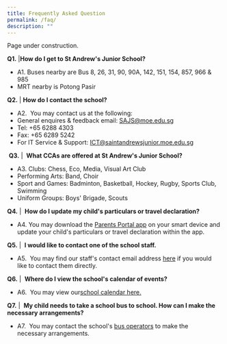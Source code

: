 ```yaml
---
title: Frequently Asked Question
permalink: /faq/
description: ""
---
```


Page under construction.

**Q1.**	|**How do I get to St Andrew's Junior School?**
* A1.  Buses nearby are Bus 8, 26, 31, 90, 90A, 142, 151, 154, 857, 966 & 985  
* MRT nearby is Potong Pasir 


**Q2.** | **How do I contact the school?** 
* A2.   You may contact us at the following:  
* General enquires & feedback email: SAJS@moe.edu.sg  
* Tel: +65 6288 4303
* Fax: +65 6289 5242
* For IT Service & Support: ICT@saintandrewsjunior.moe.edu.sg  

 **Q3.** |  **What CCAs are offered at St Andrew's Junior School?** 
* A3.  Clubs: Chess, Eco, Media, Visual Art Club  
* Performing Arts: Band, Choir  
* Sport and Games: Badminton, Basketball, Hockey, Rugby, Sports Club, Swimming  
* Uniform Groups: Boys' Brigade, Scouts 

**Q4.** |  **How do I update my child's particulars or travel declaration?** 
* A4.  You may download the [Parents Portal app](/letters-and-updates/Parents-Portal/parents-gateway/) on your smart device and update your child's particulars or travel declaration within the app. 

**Q5.** |  **I would like to contact one of the school staff.** 
* A5.   You may find our staff's contact email address [here](/staff/management-team/) if you would like to contact them directly.

**Q6.** |  **Where do I view the school's calendar of events?** 
* A6.   You may view our[school calendar here.](/school-calendar/)

**Q7.** |  **My child needs to take a school bus to school. How can I make the necessary arrangements?** 
* A7.   You may contact the school's [bus operators](/general-information/Suppliers-and-Vendors/bus-operators/) to make the necessary arrangements.
